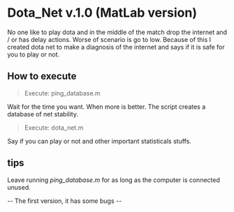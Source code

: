 # Dota_Net v.1.0   (MatLab version) 

No one like to play dota and in the middle of the match drop the internet and / or has delay actions. Worse of scenario is go to low. Because of this I created dota net to make a diagnosis of the internet and says if it is safe for you to play or not.

## How to execute

> Execute: ping_database.m

Wait for the time you want. When more is better. The script creates a database of net stability.

> Execute: dota_net.m

Say if you can play or not and other important statisticals stuffs.

## tips

Leave running _ping_database.m_ for as long as the computer is connected unused.


-- The first version, it has some bugs --
